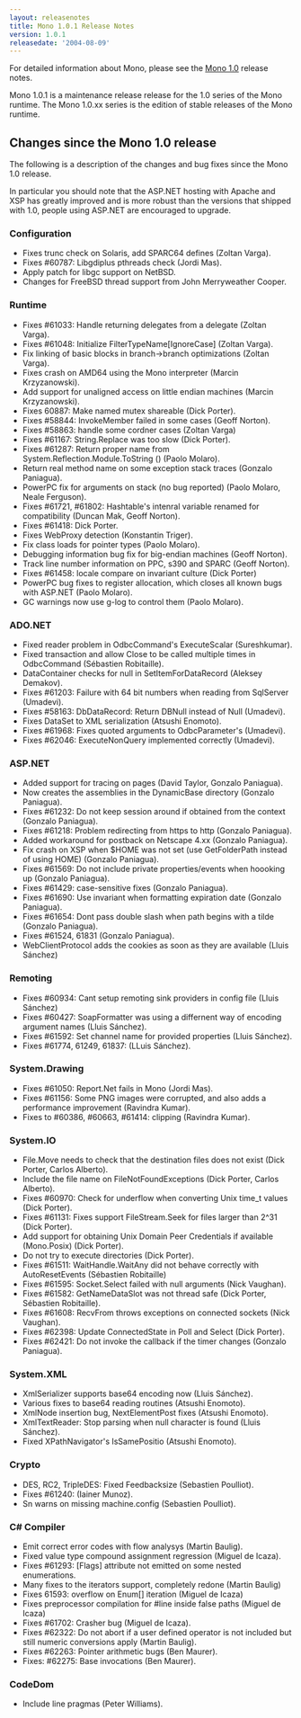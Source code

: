 ```yaml
---
layout: releasenotes
title: Mono 1.0.1 Release Notes
version: 1.0.1
releasedate: '2004-08-09'
---
```


For detailed information about Mono, please see the [Mono 1.0](http://www.go-mono.com/archive/1.0/) release notes.

Mono 1.0.1 is a maintenance release release for the 1.0 series of the Mono runtime. The Mono 1.0.xx series is the edition of stable releases of the Mono runtime.

Changes since the Mono 1.0 release
----------------------------------

The following is a description of the changes and bug fixes since the Mono 1.0 release.

In particular you should note that the ASP.NET hosting with Apache and XSP has greatly improved and is more robust than the versions that shipped with 1.0, people using ASP.NET are encouraged to upgrade.

### Configuration

-   Fixes trunc check on Solaris, add SPARC64 defines (Zoltan Varga).
-   Fixes #60787: Libgdiplus pthreads check (Jordi Mas).
-   Apply patch for libgc support on NetBSD.
-   Changes for FreeBSD thread support from John Merryweather Cooper.

### Runtime

-   Fixes #61033: Handle returning delegates from a delegate (Zoltan Varga).
-   Fixes #61048: Initialize FilterTypeName[IgnoreCase] (Zoltan Varga).
-   Fix linking of basic blocks in branch-\>branch optimizations (Zoltan Varga).
-   Fixes crash on AMD64 using the Mono interpreter (Marcin Krzyzanowski).
-   Add support for unaligned access on little endian machines (Marcin Krzyzanowski).
-   Fixes 60887: Make named mutex shareable (Dick Porter).
-   Fixes #58844: InvokeMember failed in some cases (Geoff Norton).
-   Fixes #58863: handle some cordner cases (Zoltan Varga)
-   Fixes #61167: String.Replace was too slow (Dick Porter).
-   Fixes #61287: Return proper name from System.Reflection.Module.ToString () (Paolo Molaro).
-   Return real method name on some exception stack traces (Gonzalo Paniagua).
-   PowerPC fix for arguments on stack (no bug reported) (Paolo Molaro, Neale Ferguson).
-   Fixes #61721, #61802: Hashtable's intenral variable renamed for compatibility (Duncan Mak, Geoff Norton).
-   Fixes #61418: Dick Porter.
-   Fixes WebProxy detection (Konstantin Triger).
-   Fix class loads for pointer types (Paolo Molaro).
-   Debugging information bug fix for big-endian machines (Geoff Norton).
-   Track line number information on PPC, s390 and SPARC (Geoff Norton).
-   Fixes #61458: locale compare on invariant culture (Dick Porter)
-   PowerPC bug fixes to register allocation, which closes all known bugs with ASP.NET (Paolo Molaro).
-   GC warnings now use g-log to control them (Paolo Molaro).

### ADO.NET

-   Fixed reader problem in OdbcCommand's ExecuteScalar (Sureshkumar).
-   Fixed transaction and allow Close to be called multiple times in OdbcCommand (Sébastien Robitaille).
-   DataContainer checks for null in SetItemForDataRecord (Aleksey Demakov).
-   Fixes #61203: Failure with 64 bit numbers when reading from SqlServer (Umadevi).
-   Fixes #58163: DbDataRecord: Return DBNull instead of Null (Umadevi).
-   Fixes DataSet to XML serialization (Atsushi Enomoto).
-   Fixes #61968: Fixes quoted arguments to OdbcParameter's (Umadevi).
-   Fixes #62046: ExecuteNonQuery implemented correctly (Umadevi).

### ASP.NET

-   Added support for tracing on pages (David Taylor, Gonzalo Paniagua).
-   Now creates the assemblies in the DynamicBase directory (Gonzalo Paniagua).
-   Fixes #61232: Do not keep session around if obtained from the context (Gonzalo Paniagua).
-   Fixes #61218: Problem redirecting from https to http (Gonzalo Paniagua).
-   Added workaround for postback on Netscape 4.xx (Gonzalo Paniagua).
-   Fix crash on XSP when \$HOME was not set (use GetFolderPath instead of using HOME) (Gonzalo Paniagua).
-   Fixes #61569: Do not include private properties/events when hoooking up (Gonzalo Paniagua).
-   Fixes #61429: case-sensitive fixes (Gonzalo Paniagua).
-   Fixes #61690: Use invariant when formatting expiration date (Gonzalo Paniagua).
-   Fixes #61654: Dont pass double slash when path begins with a tilde (Gonzalo Paniagua).
-   Fixes #61524, 61831 (Gonzalo Paniagua).
-   WebClientProtocol adds the cookies as soon as they are available (Lluis Sánchez)

### Remoting

-   Fixes #60934: Cant setup remoting sink providers in config file (Lluis Sánchez)
-   Fixes #60427: SoapFormatter was using a differnent way of encoding argument names (Lluis Sánchez).
-   Fixes #61592: Set channel name for provided properties (Lluis Sánchez).
-   Fixes #61774, 61249, 61837: (LLuis Sánchez).

### System.Drawing

-   Fixes #61050: Report.Net fails in Mono (Jordi Mas).
-   Fixes #61156: Some PNG images were corrupted, and also adds a performance improvement (Ravindra Kumar).
-   Fixes to #60386, #60663, #61414: clipping (Ravindra Kumar).

### System.IO

-   File.Move needs to check that the destination files does not exist (Dick Porter, Carlos Alberto).
-   Include the file name on FileNotFoundExceptions (Dick Porter, Carlos Alberto).
-   Fixes #60970: Check for underflow when converting Unix time_t values (Dick Porter).
-   Fixes #61131: Fixes support FileStream.Seek for files larger than 2\^31 (Dick Porter).
-   Add support for obtaining Unix Domain Peer Credentials if available (Mono.Posix) (Dick Porter).
-   Do not try to execute directories (Dick Porter).
-   Fixes #61511: WaitHandle.WaitAny did not behave correctly with AutoResetEvents (Sébastien Robitaille)
-   Fixes #61595: Socket.Select failed with null arguments (Nick Vaughan).
-   Fixes #61582: GetNameDataSlot was not thread safe (Dick Porter, Sébastien Robitaille).
-   Fixes #61608: RecvFrom throws exceptions on connected sockets (Nick Vaughan).
-   Fixes #62398: Update ConnectedState in Poll and Select (Dick Porter).
-   Fixes #62421: Do not invoke the callback if the timer changes (Gonzalo Paniagua).

### System.XML

-   XmlSerializer supports base64 encoding now (Lluis Sánchez).
-   Various fixes to base64 reading routines (Atsushi Enomoto).
-   XmlNode insertion bug, NextElementPost fixes (Atsushi Enomoto).
-   XmlTextReader: Stop parsing when null character is found (Lluis Sánchez).
-   Fixed XPathNavigator's IsSamePositio (Atsushi Enomoto).

### Crypto

-   DES, RC2, TripleDES: Fixed Feedbacksize (Sebastien Poulliot).
-   Fixes #61240: (Iainer Munoz).
-   Sn warns on missing machine.config (Sebastien Poulliot).

### C# Compiler

-   Emit correct error codes with flow analysys (Martin Baulig).
-   Fixed value type compound assignment regression (Miguel de Icaza).
-   Fixes #61293: [Flags] attribute not emitted on some nested enumerations.
-   Many fixes to the iterators support, completely redone (Martin Baulig)
-   Fixes 61593: overflow on Enum[] iteration (Miguel de Icaza)
-   Fixes preprocessor compilation for #line inside false paths (Miguel de Icaza)
-   Fixes #61702: Crasher bug (Miguel de Icaza).
-   Fixes #62322: Do not abort if a user defined operator is not included but still numeric conversions apply (Martin Baulig).
-   Fixes #62263: Pointer arithmetic bugs (Ben Maurer).
-   Fixes: #62275: Base invocations (Ben Maurer).

### CodeDom

-   Include line pragmas (Peter Williams).
